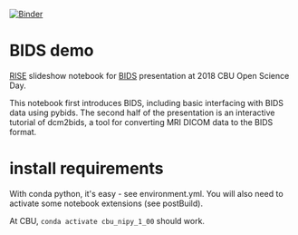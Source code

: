 [![Binder](https://mybinder.org/badge_logo.svg)](https://mybinder.org/v2/gh/jooh/notebook_bids_OSD2018/master?filepath=os2018_bids.ipynb)

# BIDS demo
[RISE](https://github.com/damianavila/RISE) slideshow notebook for
[BIDS](http://bids.neuroimaging.io/) presentation at 2018 CBU Open Science Day.

This notebook first introduces BIDS, including basic interfacing with BIDS data using pybids. The second half of the presentation is an interactive tutorial of dcm2bids, a tool for converting MRI DICOM data to the BIDS format.

# install requirements

With conda python, it's easy - see environment.yml. You will also need to activate some notebook extensions (see postBuild).

At CBU, `conda activate cbu_nipy_1_00` should work.
